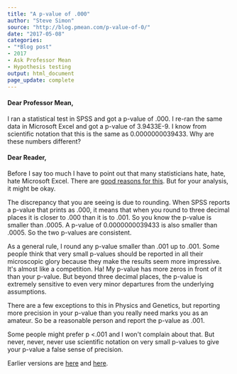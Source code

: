 ```yaml
---
title: "A p-value of .000"
author: "Steve Simon"
source: "http://blog.pmean.com/p-value-of-0/"
date: "2017-05-08"
categories:
- "*Blog post"
- 2017
- Ask Professor Mean
- Hypothesis testing
output: html_document
page_update: complete
---
```


#### Dear Professor Mean,

I ran a statistical test in SPSS and got a p-value of .000. I re-ran the same data in Microsoft Excel and got a p-value of 3.9433E-9. I know from scientific notation that this is the same as 0.0000000039433. Why are these numbers different?

<!---More--->

#### Dear Reader,

Before I say too much I have to point out that many statisticians hate, hate, hate Microsoft Excel. There are [good reasons for this][exc1]. But for your analysis, it might be okay.

The discrepancy that you are seeing is due to rounding. When SPSS reports a p-value that prints as .000, it means that when you round to three decimal places it is closer to .000 than it is to .001. So you know the p-value is smaller than .0005. A p-value of 0.0000000039433 is also smaller than .0005. So the two p-values are consistent.

As a general rule, I round any p-value smaller than .001 up to .001. Some people think that very small p-values should be reported in all their microscopic glory because they make the results seem more impressive. It's almost like a competition. Ha! My p-value has more zeros in front of it than your p-value. But beyond three decimal places, the p-value is extremely sensitive to even very minor departures from the underlying assumptions.

There are a few exceptions to this in Physics and Genetics, but reporting more precision in your p-value than you really need marks you as an amateur. So be a reasonable person and report the p-value as .001.

Some people might prefer p \<.001 and I won't complain about that. But never, never, never use scientific notation on very small p-values to give your p-value a false sense of precision.


[exc1]: http://people.umass.edu/evagold/excel.html
 
Earlier versions are [here][sim1] and [here][sim2].
 
[sim1]: http://blog.pmean.com/p-value-of-0/
[sim2]: http://new.pmean.com/p-value-of-0/
 

